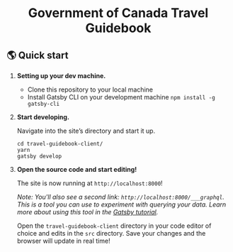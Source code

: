<h1 align="center">
  Government of Canada Travel Guidebook
</h1>

## 🌎 Quick start

1.  **Setting up your dev machine.**

    - Clone this repository to your local machine
    - Install Gatsby CLI on your development machine `npm install -g gatsby-cli`

1.  **Start developing.**

    Navigate into the site’s directory and start it up.

    ```shell
    cd travel-guidebook-client/
    yarn
    gatsby develop
    ```

1.  **Open the source code and start editing!**

    The site is now running at `http://localhost:8000`!

    _Note: You'll also see a second link: _`http://localhost:8000/___graphql`_. This is a tool you can use to experiment with querying your data. Learn more about using this tool in the [Gatsby tutorial](https://www.gatsbyjs.org/tutorial/part-five/#introducing-graphiql)._

    Open the `travel-guidebook-client` directory in your code editor of choice and edits in the `src` directory. Save your changes and the browser will update in real time!
